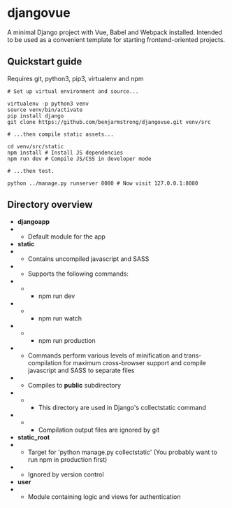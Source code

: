 
# djangovue

A minimal Django project with Vue, Babel and Webpack installed. Intended to be used as a convenient template for starting frontend-oriented projects.

## Quickstart guide
Requires git, python3, pip3, virtualenv and npm

    # Set up virtual environment and source...
    
    virtualenv -p python3 venv
    source venv/bin/activate
    pip install django
    git clone https://github.com/benjarmstrong/djangovue.git venv/src
    
    # ...then compile static assets...
    
    cd venv/src/static
    npm install # Install JS dependencies
    npm run dev # Compile JS/CSS in developer mode
    
    # ...then test.
    
    python ../manage.py runserver 8080 # Now visit 127.0.0.1:8080

## Directory overview

 - **djangoapp**
 - - Default module for the app
 - **static**
 - - Contains uncompiled javascript and SASS
 - - Supports the following commands:
 - - - npm run dev
 - - - npm run watch
 - - - npm run production
 - - Commands perform various levels of minification and trans-compilation for maximum cross-browser support and compile javascript and SASS to separate files
 - - Compiles to **public** subdirectory
 - - - This directory are used in Django's collectstatic command
 - - - Compilation output files are ignored by git
 - **static_root**
 - - Target for 'python manage.py collectstatic' (You probably want to run npm in production first)
 - - Ignored by version control
 - **user**
 - - Module containing logic and views for authentication